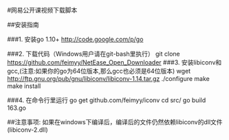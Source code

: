 ﻿#网易公开课视频下载脚本

##安装指南


###1. 安装go 1.10+
    http://code.google.com/p/go
    
###2. 下载代码（Windows用户请在git-bash里执行）
        git clone https://github.com/feimyy/NetEase_Open_Downloader
###3. 安装libiconv和gcc,(注意:如果你的go为64位版本,那么gcc也必须是64位版本)
        wget http://ftp.gnu.org/pub/gnu/libiconv/libiconv-1.14.tar.gz
        ./configure
        make
        make install

###4. 在命令行里运行
    go get github.com/feimyy/iconv
	cd src/
    go build 163.go



##注意事项:
	  如果在windows下编译后，编译后的文件仍然依赖libiconv的dll文件(libiconv-2.dll)